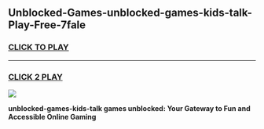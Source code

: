 
## Unblocked-Games-unblocked-games-kids-talk-Play-Free-7fale
<h3>
<a href="https://premium76.site?title=unblocked-games-kids-talk&ref=23A">CLICK TO PLAY</a></h3>
<hr>

<h3>
<a href="https://premium76.site?title=unblocked-games-kids-talk&ref=23A">CLICK 2 PLAY</a>
  
</h3>

<a href="https://premium76.site?title=unblocked-games-kids-talk&ref=23A"><img src="https://clearcache.store/games.png"></a>


**unblocked-games-kids-talk games unblocked: Your Gateway to Fun and Accessible Online Gaming**
